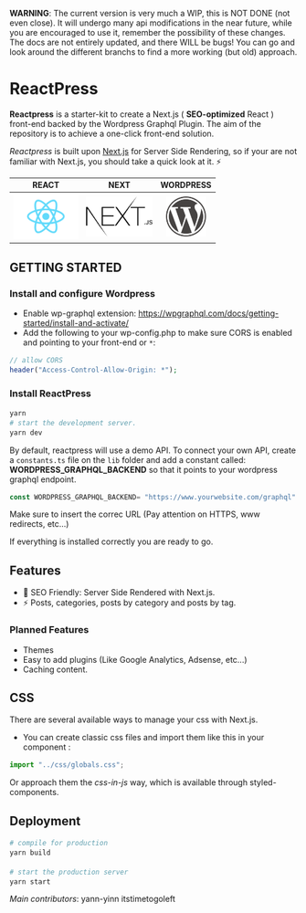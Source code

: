 **WARNING**: The current version is very much a WIP, this is NOT DONE (not even close). It will undergo many api modifications in the near future, while you are encouraged to use it, remember the possibility of these changes. The docs are not entirely updated, and there WILL be bugs! You can go and look around the different branchs to find a more working (but old) approach.

# ReactPress

**Reactpress** is a starter-kit to create a Next.js ( **SEO-optimized** React ) front-end backed by the Wordpress Graphql Plugin. The aim of the repository is to achieve a one-click front-end solution. 

*Reactpress* is built upon [Next.js](https://github.com/zeit/next.js/) for Server Side Rendering, so if your are not familiar with Next.js, you should take a quick look at it. ⚡ 


|                    REACT                     |                    NEXT                     |                    WORDPRESS                     |
| :------------------------------------------: | :-----------------------------------------: | :----------------------------------------------: |
| <img height="80" src="./images/react.svg" /> | <img height="70" src="./images/next.png" /> | <img height="70" src="./images/wordpress.svg" /> |



## GETTING STARTED

### Install and configure Wordpress

- Enable wp-graphql extension: https://wpgraphql.com/docs/getting-started/install-and-activate/
- Add the following to your wp-config.php to make sure CORS is enabled and pointing to your front-end or `*`:

```php
// allow CORS
header("Access-Control-Allow-Origin: *");
```

### Install ReactPress

```sh
yarn
# start the development server.
yarn dev
```

By default, reactpress will use a demo API. To connect your own API, create a `constants.ts` file on the `lib` folder and add a constant called: **WORDPRESS_GRAPHQL_BACKEND** so that it points to your wordpress graphql endpoint.

```ts
const WORDPRESS_GRAPHQL_BACKEND= "https://www.yourwebsite.com/graphql"
```

Make sure to insert the correc URL (Pay attention on HTTPS, www redirects, etc...)

If everything is installed correctly you are ready to go.

## Features

- 🧘 SEO Friendly: Server Side Rendered with Next.js.
- ⚡️ Posts, categories, posts by category and posts by tag.

### Planned Features

- Themes
- Easy to add plugins (Like Google Analytics, Adsense, etc...)
- Caching content.

## CSS

There are several available ways to manage your css with Next.js.

- You can create classic css files and import them like this in your component :

```js
import "../css/globals.css";
```

Or approach them the *css-in-js* way, which is available through styled-components.

## Deployment

```sh
# compile for production
yarn build

# start the production server
yarn start
```
*Main contributors*:
yann-yinn
itstimetogoleft